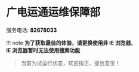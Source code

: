 
<style>
.md-footer{
    display:none;
</style>


# 广电运通运维保障部

服务电话: **82678033**

!!! note
    **为了获取最佳的体验，请更换使用非 IE 浏览器**。<br>
    **IE 浏览器暂时无法使用搜索功能**

> 当前为试运行状态，欢迎指正、提出意见！